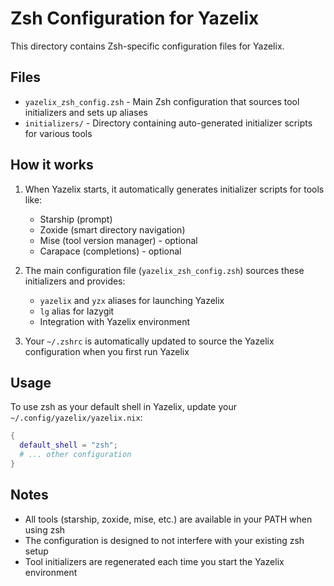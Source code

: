 # Zsh Configuration for Yazelix

This directory contains Zsh-specific configuration files for Yazelix.

## Files

- `yazelix_zsh_config.zsh` - Main Zsh configuration that sources tool initializers and sets up aliases
- `initializers/` - Directory containing auto-generated initializer scripts for various tools

## How it works

1. When Yazelix starts, it automatically generates initializer scripts for tools like:
   - Starship (prompt)
   - Zoxide (smart directory navigation)
   - Mise (tool version manager) - optional
   - Carapace (completions) - optional

2. The main configuration file (`yazelix_zsh_config.zsh`) sources these initializers and provides:
   - `yazelix` and `yzx` aliases for launching Yazelix
   - `lg` alias for lazygit
   - Integration with Yazelix environment

3. Your `~/.zshrc` is automatically updated to source the Yazelix configuration when you first run Yazelix

## Usage

To use zsh as your default shell in Yazelix, update your `~/.config/yazelix/yazelix.nix`:

```nix
{
  default_shell = "zsh";
  # ... other configuration
}
```

## Notes

- All tools (starship, zoxide, mise, etc.) are available in your PATH when using zsh
- The configuration is designed to not interfere with your existing zsh setup
- Tool initializers are regenerated each time you start the Yazelix environment 